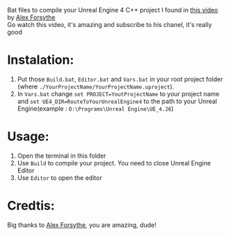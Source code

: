 Bat files to compile your Unreal Engine 4 C++ project I found in [this video](https://www.youtube.com/watch?v=94FvzO1HVzY&t=1326s&ab_channel=AlexForsythe) by [Alex Forsythe](https://www.youtube.com/user/wasabimilkshake)   
Go watch this video, it's amazing and subscribe to his chanel, it's really good  


# Instalation:
1. Put those `Build.bat`, `Editor.bat` and `Vars.bat` in your root project folder (where `./YourProjectName/YourProjectName.uproject`).
2. In `Vars.bat` change `set PROJECT=YoutProjectName` to your project name and `set UE4_DIR=RouteToYourUnrealEngine4` to the path to your Unreal Engine(example : `O:\Programs\Unreal Engine\UE_4.26`)


# Usage:
1. Open the terminal in this folder
2. Use `Build` to compile your project. You need to close Unreal Engine Editor
2. Use `Editor` to open the editor

# Credtis:
Big thanks to [Alex Forsythe](https://www.youtube.com/user/wasabimilkshake), you are amazing, dude!

